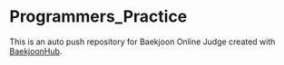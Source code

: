 # Programmers_Practice
This is an auto push repository for Baekjoon Online Judge created with [BaekjoonHub](https://github.com/BaekjoonHub/BaekjoonHub).

